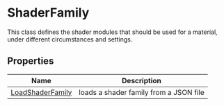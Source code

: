 # ShaderFamily

This class defines the shader modules that should be used for a material, under different circumstances and settings.

## Properties

| Name | Description |
|---|---|
| [LoadShaderFamily](LoadShaderFamily.md) | loads a shader family from a JSON file |
